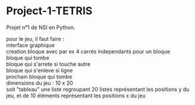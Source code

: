 # Project-1-TETRIS

Projet n°1 de NSI en Python.

pour le jeu, il faut faire :
  <br>interface graphique
  <br> creation bloque avec par ex 4 carrés independants pour un bloque
  <br>bloque qui tombe 
  <br> bloque qui s'arrete si touche autre
  <br>bloque qui s'enleve si ligne
  <br>prochain bloque qui tombe
  <br>dimensions du jeu : 10 x 20
  <br>soit "tableau" une liste regroupant 20 listes représentant les positions y du jeu, et de 10 éléments représentant les positions x du jeu
